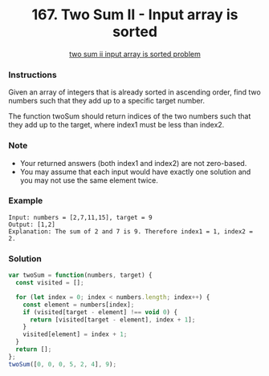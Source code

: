 <div align="center">
  <h1>167. Two Sum II - Input array is sorted</h1>
  <a href="https://leetcode.com/problems/two-sum-ii-input-array-is-sorted/" target="_blank">two sum ii input array is sorted problem</a>
</div>

### Instructions

Given an array of integers that is already sorted in ascending order, find two numbers such that they add up to a specific target number.

The function twoSum should return indices of the two numbers such that they add up to the target, where index1 must be less than index2.

### Note

- Your returned answers (both index1 and index2) are not zero-based.
- You may assume that each input would have exactly one solution and you may not use the same element twice.

### Example

```shell
Input: numbers = [2,7,11,15], target = 9
Output: [1,2]
Explanation: The sum of 2 and 7 is 9. Therefore index1 = 1, index2 = 2.
```

### Solution

```javascript
var twoSum = function(numbers, target) {
  const visited = [];

  for (let index = 0; index < numbers.length; index++) {
    const element = numbers[index];
    if (visited[target - element] !== void 0) {
      return [visited[target - element], index + 1];
    }
    visited[element] = index + 1;
  }
  return [];
};
twoSum([0, 0, 0, 5, 2, 4], 9);
```
